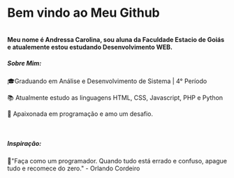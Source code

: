 <h1>   Bem vindo ao Meu Github</h1> 
<br>
<b> Meu nome é Andressa Carolina, sou aluna da Faculdade Estacio de Goiás e atualemente estou estudando Desenvolvimento WEB. </b> 
<br>
<h5>Sobre Mim: </h5>

🎓Graduando em Análise e Desenvolvimento de Sistema | 4° Período 

📚 Atualmente estudo as linguagens HTML, CSS, Javascript, PHP e Python

🚀 Apaixonada em programação e amo um desafio. 

<br>
<h5> Inspiração: </h5>

🚀"Faça como um programador. Quando tudo está errado e confuso, apague tudo e recomece do zero." - 
Orlando Cordeiro
